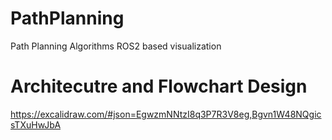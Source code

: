 # PathPlanning
Path Planning Algorithms ROS2 based visualization

# Architecutre and Flowchart Design
https://excalidraw.com/#json=EgwzmNNtzI8q3P7R3V8eg,Bgvn1W48NQgicsTXuHwJbA